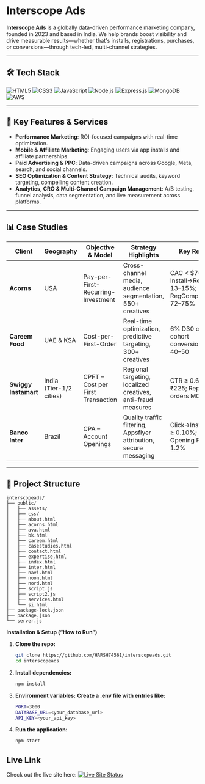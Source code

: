 # Interscope Ads

**Interscope Ads** is a globally data-driven performance marketing company, founded in 2023 and based in India. We help brands boost visibility and drive measurable results—whether that's installs, registrations, purchases, or conversions—through tech-led, multi-channel strategies.

---

## 🛠 Tech Stack

![HTML5](https://img.shields.io/badge/HTML5-E34F26?style=for-the-badge&logo=html5&logoColor=white)
![CSS3](https://img.shields.io/badge/CSS3-1572B6?style=for-the-badge&logo=css3&logoColor=white)
![JavaScript](https://img.shields.io/badge/JavaScript-323330?style=for-the-badge&logo=javascript&logoColor=F7DF1E)
![Node.js](https://img.shields.io/badge/Node.js-43853D?style=for-the-badge&logo=node.js&logoColor=white)
![Express.js](https://img.shields.io/badge/Express.js-000000?style=for-the-badge&logo=express&logoColor=white)
![MongoDB](https://img.shields.io/badge/MongoDB-4EA94B?style=for-the-badge&logo=mongodb&logoColor=white)
![AWS](https://img.shields.io/badge/AWS-FF9900?style=for-the-badge&logo=amazon-aws&logoColor=white)

---

## 🚀 Key Features & Services

- **Performance Marketing**: ROI-focused campaigns with real-time optimization.  
- **Mobile & Affiliate Marketing**: Engaging users via app installs and affiliate partnerships.  
- **Paid Advertising & PPC**: Data-driven campaigns across Google, Meta, search, and social channels.  
- **SEO Optimization & Content Strategy**: Technical audits, keyword targeting, compelling content creation.  
- **Analytics, CRO & Multi-Channel Campaign Management**: A/B testing, funnel analysis, data segmentation, and live measurement across platforms.  

---

## 📊 Case Studies

| Client           | Geography          | Objective & Model               | Strategy Highlights                                      | Key Results                                 |
|------------------|--------------------|----------------------------------|----------------------------------------------------------|---------------------------------------------|
| **Acorns**        | USA                | Pay-per-First-Recurring-Investment | Cross-channel media, audience segmentation, 550+ creatives | CAC < $70; Install→RegComp: 13–15%; RegComp→FRIRT: 72–75% |
| **Careem Food**   | UAE & KSA          | Cost-per-First-Order             | Real-time optimization, predictive targeting, 300+ creatives | 6% D30 order cohort conversion; AOV $40–$50 |
| **Swiggy Instamart** | India (Tier-1/2 cities) | CPFT – Cost per First Transaction | Regional targeting, localized creatives, anti-fraud measures | CTR ≥ 0.6%; AOV ₹225; Repeat orders M0: 22% |
| **Banco Inter**   | Brazil             | CPA – Account Openings            | Quality traffic filtering, Appsflyer attribution, secure messaging | Click→Install CVR ≥ 0.10%; Verified Opening Rate: 1.2% |

---

## 📂 Project Structure
   ```plaintext
   interscopeads/
   ├── public/
   │   ├── assets/
   │   ├── css/
   │   ├── about.html
   │   ├── acorns.html
   │   ├── ava.html
   │   ├── bk.html
   │   ├── careem.html
   │   ├── casestudies.html
   │   ├── contact.html
   │   ├── expertise.html
   │   ├── index.html
   │   ├── inter.html
   │   ├── navi.html
   │   ├── noon.html
   │   ├── nord.html
   │   ├── script.js
   │   ├── script2.js
   │   ├── services.html
   │   └── si.html
   ├── package-lock.json
   ├── package.json
   └── server.js
   ```

**Installation & Setup (“How to Run”)**

1. **Clone the repo:**
   ```bash
   git clone https://github.com/HARSH74561/interscopeads.git
   cd interscopeads
2. **Install dependencies:**
   ```bash
   npm install
3. **Environment variables:**
   **Create a .env file with entries like:**
     ```bash
     PORT=3000
     DATABASE_URL=<your_database_url>
     API_KEY=<your_api_key>
5. **Run the application:**
   ```bash
   npm start
##  Live Link

Check out the live site here:
[![Live Site Status](https://img.shields.io/website-up-down-green-red/https/interscopeads.com.svg)](https://interscopeads.com/)
